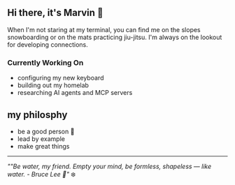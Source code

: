 ## Hi there, it's Marvin 👋



When I'm not staring at my terminal, you can find me on the slopes snowboarding or on the mats practicing jiu-jitsu. I'm always on the lookout for developing connections.

### Currently Working On 

- configuring my new keyboard
- building out my homelab
- researching AI agents and MCP servers

## my philosphy
- be a good person 🤝
- lead by example
- make great things 
---

*""Be water, my friend. Empty your mind, be formless, shapeless — like water. - Bruce Lee 🌊"* ❄️
